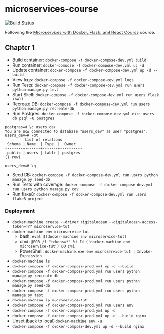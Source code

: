 # microservices-course

[![Build Status](https://travis-ci.com/yveso/microservice-course.svg?branch=master)](https://travis-ci.com/yveso/microservice-course)

Following the [Microservices with Docker, Flask, and React Course](https://testdriven.io/) course.

## Chapter 1

* Build container: `docker-compose -f docker-compose-dev.yml build`
* Run container: `docker-compose -f docker-compose-dev.yml up -d`
* Update container: `docker-compose -f docker-compose-dev.yml up -d --build`
* View logs: `docker-compose -f docker-compose-dev.yml logs`
* Run Tests: `docker-compose -f docker-compose-dev.yml run users python manage.py test`
* Start Shell: `docker-compose -f docker-compose-dev.yml run users flask shell`
* Recreate DB: `docker-compose -f docker-compose-dev.yml run users python manage.py recreate-db`
* Run Postgres: `docker-compose -f docker-compose-dev.yml exec users-db psql -U postgres`
```
postgres=# \c users_dev
You are now connected to database "users_dev" as user "postgres".
users_dev=# \dt
         List of relations
 Schema | Name  | Type  |  Owner
--------+-------+-------+----------
 public | users | table | postgres
(1 row)

users_dev=# \q
```
* Seed DB: `docker-compose -f docker-compose-dev.yml run users python manage.py seed-db`
* Run Tests with coverage: `docker-compose -f docker-compose-dev.yml run users python manage.py cov`
* Run flake8: `docker-compose -f docker-compose-dev.yml run users flake8 project`

### Deployment

* `docker-machine create --driver digitalocean --digitalocean-access-token=??? microservice-tut`
* `docker-machine env microservice-tut`
    * bash: `eval $(docker-machine env microservice-tut)`
    * cmd: `@FOR /f "tokens=*" %i IN ('docker-machine env microservice-tut') DO @%i`
    * PowerShell: `docker-machine.exe env microservice-tut | Invoke-Expression`
* `docker-machine ls`
* `docker-compose -f docker-compose-prod.yml up -d --build`
* `docker-compose -f docker-compose-prod.yml run users python manage.py recreate-db`
* `docker-compose -f docker-compose-prod.yml run users python manage.py seed-db`
* `docker-compose -f docker-compose-prod.yml run users python manage.py test`
* `docker-machine ip microservice-tut`
* `docker-compose -f docker-compose-prod.yml run users env`
* `docker-compose -f docker-compose-prod.yml up -d`
* `docker-compose -f docker-compose-prod.yml up -d --build nginx`
* Unset (back to local) `docker-machine env -u`
* `docker-compose -f docker-compose-dev.yml up -d --build nginx`
